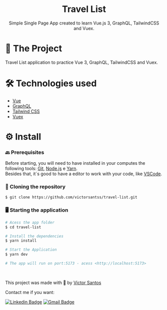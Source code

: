 <h1 align="center">Travel List</h1>

<p align="center">Simple Single Page App created to learn Vue.js 3, GraphQL, TailwindCSS and Vuex.</p>

<h1 align="left">🎯 The Project </h1>

<p> Travel List application to practice Vue 3, GraphQL, TailwindCSS and Vuex.</p>

<h1 align="left">🛠️ Technologies used </h1>

- [Vue](https://vuejs.org/)
- [GraphQL](https://graphql.org/)
- [Tailwind CSS](https://tailwindcss.com/)
- [Vuex](https://vuex.vuejs.org/)

<h1 align="left">⚙️ Install </h1>

### 🔙 Prerequisites

Before starting, you will need to have installed in your computes the following tools:
[Git](https://git-scm.com), [Node.js](https://nodejs.org/en/) e [Yarn](https://yarnpkg.com/). </br>
Besides that, it´s good to have a editor to work with your code, like [VSCode](https://code.visualstudio.com/).

### 🔽 Cloning the repository
```bash
$ git clone https://github.com/victorsantss/travel-list.git
```

### 🖥️ Starting the application

```bash
# Acess the app folder
$ cd travel-list

# Install the dependencies
$ yarn install

# Start the Application
$ yarn dev

# The app will run on port:5173 - acess <http://localhost:5173>
```
<br />

This project was made with 💙 by [Victor Santos](https://github.com/victorsantss)

Contact me if you want: 

[![Linkedin Badge](https://img.shields.io/badge/-Victor%20Santos-blue?style=flat-square&logo=Linkedin&logoColor=white&link=https://www.linkedin.com/in/victor-santss/)](https://www.linkedin.com/in/victor-santss/)
[![Gmail Badge](https://img.shields.io/badge/-victords895@gmail.com-D14836?style=flat-square&logo=Gmail&logoColor=white&link=mailto:victords895@gmail.com)](mailto:victords895@gmail.com)
